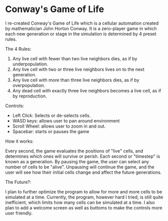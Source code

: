 # Conway's Game of Life
I re-created Conway's Game of Life which is a cellular automation created by mathematician John Horton Conway. It is a zero-player game in which each new generation or stage in the simulation is determined by 4 preset rules. 

The 4 Rules:
1. Any live cell with fewer than two live neighbors dies, as if by underpopulation.
2. Any live cell with two or three live neighbors lives on to the next generation.
3. Any live cell with more than three live neighbors dies, as if by overpopulation.
4. Any dead cell with exactly three live neighbors becomes a live cell, as if by reproduction.

Controls:
- Left Click: Selects or de-selects cells.
- WASD keys: allows user to pan around environment
- Scroll Wheel: allows user to zoom in and out.
- Spacebar: starts or pauses the game

How it works:

Every second, the game evaluates the positions of "live" cells, and determines which ones will survive or perish. Each second or "timestep" is known as a generation. By pausing the game, the user can select any number of cells to be "alive". Unpausing will continue the game, and the user will see how their initial cells change and affect the future generations. 

The Future?:

I plan to further optimize the program to allow for more and more cells to be simulated at a time. Currently, the program, however hard I tried, is still quite inefficient, which limits how many cells can be simulated at a time. I also plan to add a welcome screen as well as buttoms to make the controls more user friendly. 
